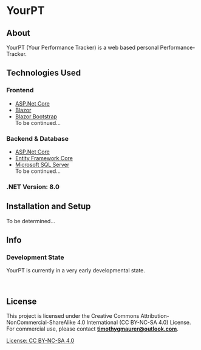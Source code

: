 # YourPT
###

## About
YourPT (Your Performance Tracker) is a web based personal Performance-Tracker.

## Technologies Used
### Frontend
- [ASP.Net Core](https://dotnet.microsoft.com/en-us/apps/aspnet)
- [Blazor](https://dotnet.microsoft.com/en-us/apps/aspnet/web-apps/blazor)
- [Blazor Bootstrap](https://demos.blazorbootstrap.com/) <br>
To be continued...

### Backend & Database
- [ASP.Net Core](https://dotnet.microsoft.com/en-us/apps/aspnet)
- [Entity Framework Core](https://learn.microsoft.com/de-de/ef/core/)
- [Microsoft SQL Server](https://learn.microsoft.com/en-us/sql/?view=sql-server-ver16) <br>
To be continued...

### .NET Version: 8.0

<!-- ### Database 
- [Microsoft SQL Server](https://learn.microsoft.com/en-us/sql/?view=sql-server-ver16) -->

## Installation and Setup
To be determined...

## Info
### Development State
YourPT is currently in a very early developmental state. <br>


<br>


## License
This project is licensed under the Creative Commons Attribution-NonCommercial-ShareAlike 4.0 International (CC BY-NC-SA 4.0) License. For commercial use, please contact **[timothygmaurer@outlook.com](mailto:timothygmaurer@outlook.com)**.

[License: CC BY-NC-SA 4.0](https://creativecommons.org/licenses/by-nc-sa/4.0/)
